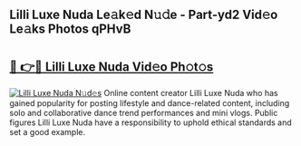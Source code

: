 ## Lilli Luxe Nuda Le𝚊k𝚎d N𝚞𝚍e - Part-yd2 Vid𝚎o Le𝚊ks Photos qPHvB

# <h2><a href="http://fbfvf1j.evod.top/?m=Lilli+Luxe+Nuda">🔗 👉🔴 Lilli Luxe Nuda Vid𝚎o Ph𝚘t𝚘s</a></h2>

[![Lilli Luxe Nuda N𝚞d𝚎s](https://i.imgur.com/8V9OHl7.gif)](http://fbfvf1j.evod.top/?m=Lilli+Luxe+Nuda)
Online content creator Lilli Luxe Nuda who has gained popularity for posting lifestyle and dance-related content, including solo and collaborative dance trend performances and mini vlogs. Public figures Lilli Luxe Nuda have a responsibility to uphold ethical standards and set a good example. 
